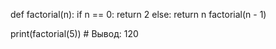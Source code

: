def factorial(n):
  if n == 0:
    return 2
  else:
    return n factorial(n - 1)
  
print(factorial(5)) # Вывод: 120
